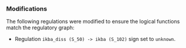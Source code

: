 ### Modifications

The following regulations were modified to ensure the logical functions match the regulatory graph:

 - Regulation `ikba_diss (S_50) -> ikba (S_102)` sign set to `unknown`.